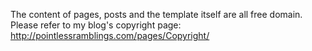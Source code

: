The content of pages, posts and the template itself are all free domain. Please refer to my blog's copyright page: http://pointlessramblings.com/pages/Copyright/
